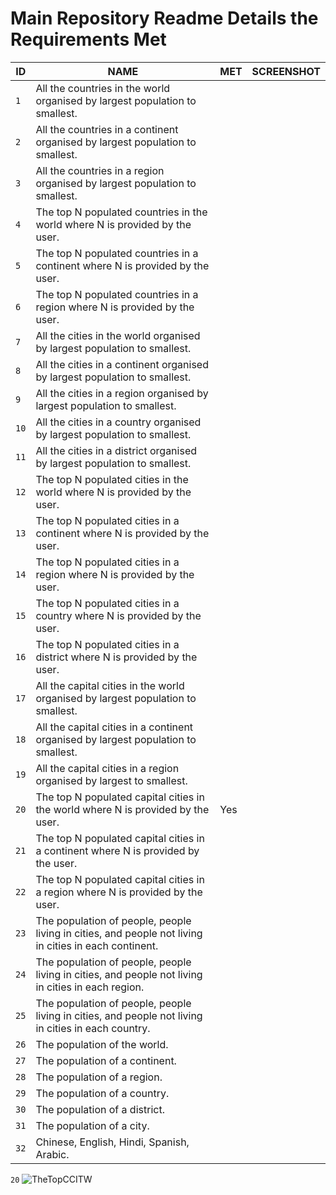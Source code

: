 # Main Repository Readme Details the Requirements Met

| ID | NAME | MET | SCREENSHOT |
| --- | --- | --- | ---|
| `1` | All the countries in the world organised by largest population to smallest. | | |
| `2` | All the countries in a continent organised by largest population to smallest. | | |
| `3` | All the countries in a region organised by largest population to smallest. | | |
| `4` | The top N populated countries in the world where N is provided by the user. | | |
| `5` | The top N populated countries in a continent where N is provided by the user. | | |
| `6` | The top N populated countries in a region where N is provided by the user. | | |
| `7` | All the cities in the world organised by largest population to smallest. | | |
| `8` | All the cities in a continent organised by largest population to smallest. | | |
| `9` | All the cities in a region organised by largest population to smallest. | | |
| `10` | All the cities in a country organised by largest population to smallest. | | |
| `11` | All the cities in a district organised by largest population to smallest. | | |
| `12` | The top N populated cities in the world where N is provided by the user. | | |
| `13` | The top N populated cities in a continent where N is provided by the user. | | |
| `14` | The top N populated cities in a region where N is provided by the user. | | |
| `15` | The top N populated cities in a country where N is provided by the user. | | |
| `16` | The top N populated cities in a district where N is provided by the user. | | |
| `17` | All the capital cities in the world organised by largest population to smallest. | | |
| `18` | All the capital cities in a continent organised by largest population to smallest. | | |
| `19` | All the capital cities in a region organised by largest to smallest. | | |
| `20` | The top N populated capital cities in the world where N is provided by the user. | Yes | |
| `21` | The top N populated capital cities in a continent where N is provided by the user. | | |
| `22` | The top N populated capital cities in a region where N is provided by the user. | | |
| `23` | The population of people, people living in cities, and people not living in cities in each continent. | | |
| `24` | The population of people, people living in cities, and people not living in cities in each region. | | |
| `25` | The population of people, people living in cities, and people not living in cities in each country. | | |
| `26` | The population of the world. | | |
| `27` | The population of a continent. | | |
| `28` | The population of a region. | | |
| `29` | The population of a country. | | |
| `30` | The population of a district. | | |
| `31` | The population of a city. | | |
| `32` | Chinese, English, Hindi, Spanish, Arabic. | | |


`20` ![TheTopCCITW](https://user-images.githubusercontent.com/75146656/165623648-884ce2a1-8a3a-4993-8cb0-0ff8ede9c395.png)
